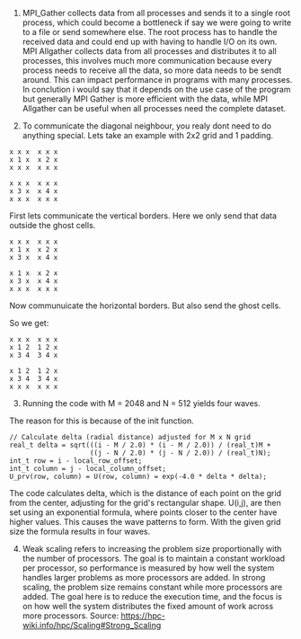 1. MPI_Gather collects data from all processes and sends it to a single root process, which could become a bottleneck if say we were going to write to a file or send somewhere else.
   The root process has to handle the received data and could end up with having to handle I/O on its own.
   MPI Allgather collects data from all processes and distributes it to all processes, this involves much more communication because every process needs to receive all the data, so more data needs to be sendt around.
   This can impact performance in programs with many processes. In conclution i would say that it depends on the use case of the program but generally MPI Gather is more efficient with the data,
   while MPI Allgather can be useful when all processes need the complete dataset.

2. To communicate the diagonal neighbour, you realy dont need to do anything special. Lets take an example with 2x2 grid and 1 padding.

```
x x x  x x x
x 1 x  x 2 x
x x x  x x x

x x x  x x x
x 3 x  x 4 x
x x x  x x x
```

First lets communicate the vertical borders. Here we only send that data outside the ghost cells.

```
x x x  x x x
x 1 x  x 2 x
x 3 x  x 4 x

x 1 x  x 2 x
x 3 x  x 4 x
x x x  x x x
```

Now communuicate the horizontal borders. But also send the ghost cells.

So we get:

```
x x x  x x x
x 1 2  1 2 x
x 3 4  3 4 x

x 1 2  1 2 x
x 3 4  3 4 x
x x x  x x x
```

3. Running the code with M = 2048 and N = 512 yields four waves.

The reason for this is because of the init function.

```
// Calculate delta (radial distance) adjusted for M x N grid
real_t delta = sqrt(((i - M / 2.0) * (i - M / 2.0)) / (real_t)M +
                    ((j - N / 2.0) * (j - N / 2.0)) / (real_t)N);
int_t row = i - local_row_offset;
int_t column = j - local_column_offset;
U_prv(row, column) = U(row, column) = exp(-4.0 * delta * delta);
```

The code calculates delta, which is the distance of each point on the grid from the center, adjusting for the grid's rectangular shape.
U(i,j), are then set using an exponential formula, where points closer to the center have higher values. This causes the wave patterns to form.
With the given grid size the formula results in four waves.

4. Weak scaling refers to increasing the problem size proportionally with the number of processors.
   The goal is to maintain a constant workload per processor, so performance is measured by how well the system handles larger problems as more processors are added.
   In strong scaling, the problem size remains constant while more processors are added. The goal here is to reduce the execution time,
   and the focus is on how well the system distributes the fixed amount of work across more processors.
   Source: https://hpc-wiki.info/hpc/Scaling#Strong_Scaling
